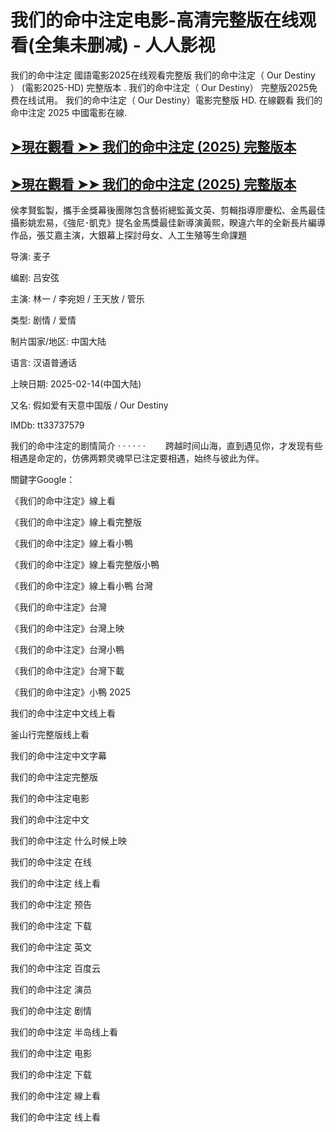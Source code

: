 <h1>我们的命中注定电影-高清完整版在线观看(全集未删减) - 人人影视</h1>
我们的命中注定 國語電影2025在线观看完整版 我们的命中注定（ Our Destiny ） (電影2025-HD) 完整版本 . 我们的命中注定（ Our Destiny） 完整版2025免费在线试用。 我们的命中注定（ Our Destiny）電影完整版 HD. 在線觀看 我们的命中注定 2025 中國電影在線.</p>

## [➤現在觀看 ➤➤ 我们的命中注定 (2025) 完整版本](https://t.co/Ao13FwVLVZ)

## [➤現在觀看 ➤➤ 我们的命中注定 (2025) 完整版本](https://t.co/Ao13FwVLVZ)

侯孝賢監製，攜手金獎幕後團隊包含藝術總監黃文英、剪輯指導廖慶松、金馬最佳攝影姚宏易，《強尼･凱克》提名金馬獎最佳新導演黃熙，睽違六年的全新長片編導作品，張艾嘉主演，大銀幕上探討母女、人工生殖等生命課題

导演: 麦子

编剧: 吕安弦

主演: 林一 / 李宛妲 / 王天放 / 管乐

类型: 剧情 / 爱情

制片国家/地区: 中国大陆

语言: 汉语普通话

上映日期: 2025-02-14(中国大陆)

又名: 假如爱有天意中国版 / Our Destiny

IMDb: tt33737579

我们的命中注定的剧情简介 · · · · · ·
　　跨越时间山海，直到遇见你，才发现有些相遇是命定的，仿佛两颗灵魂早已注定要相遇，始终与彼此为伴。

關鍵字Google：

《我们的命中注定》線上看

《我们的命中注定》線上看完整版

《我们的命中注定》線上看小鴨

《我们的命中注定》線上看完整版小鴨

《我们的命中注定》線上看小鴨 台灣

《我们的命中注定》台灣

《我们的命中注定》台灣上映

《我们的命中注定》台灣小鴨

《我们的命中注定》台灣下載

《我们的命中注定》小鴨 2025

我们的命中注定中文线上看

釜山行完整版线上看

我们的命中注定中文字幕

我们的命中注定完整版

我们的命中注定电影

我们的命中注定中文

我们的命中注定 什么时候上映

我们的命中注定 在线

我们的命中注定 线上看

我们的命中注定 预告

我们的命中注定 下载

我们的命中注定 英文

我们的命中注定 百度云

我们的命中注定 演员

我们的命中注定 剧情

我们的命中注定 半岛线上看

我们的命中注定 电影

我们的命中注定 下载

我们的命中注定 線上看

我们的命中注定 线上看
